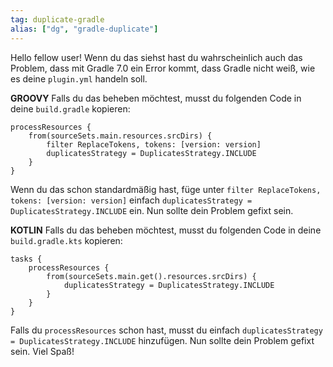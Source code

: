 ```yaml
---
tag: duplicate-gradle
alias: ["dg", "gradle-duplicate"]
---
```


Hello fellow user!
Wenn du das siehst hast du wahrscheinlich auch das Problem, dass mit Gradle 7.0 ein Error kommt,
dass Gradle nicht weiß, wie es deine `plugin.yml` handeln soll.

**GROOVY**
Falls du das beheben möchtest, musst du folgenden Code in deine `build.gradle` kopieren:
```
processResources {
    from(sourceSets.main.resources.srcDirs) {
        filter ReplaceTokens, tokens: [version: version]
        duplicatesStrategy = DuplicatesStrategy.INCLUDE
    }
}
```
Wenn du das schon standardmäßig hast, füge unter
`filter ReplaceTokens, tokens: [version: version]`
einfach
`duplicatesStrategy = DuplicatesStrategy.INCLUDE`
ein. Nun sollte dein Problem gefixt sein.

**KOTLIN**
Falls du das beheben möchtest, musst du folgenden Code in deine `build.gradle.kts` kopieren:
```
tasks {
    processResources {
        from(sourceSets.main.get().resources.srcDirs) {
            duplicatesStrategy = DuplicatesStrategy.INCLUDE
        }
    }
}
```
Falls du `processResources` schon hast, musst du einfach
`duplicatesStrategy = DuplicatesStrategy.INCLUDE` hinzufügen.
Nun sollte dein Problem gefixt sein.
Viel Spaß!
